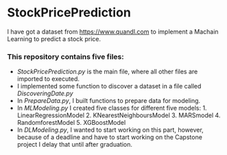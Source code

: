 # StockPricePrediction

I have got a dataset from https://www.quandl.com to implement a Machain Learning to predict a stock price. 

### This repository contains five files:
- *StockPricePrediction.py* is the main file, where all other files are imported to executed.
- I implemented some function to discover a dataset in a file called *DiscoveringDate.py*
- In *PrepareData.py*, I built functions to prepare data for modeling.
- In *MLModeling.py* I created five classes for different five models:
      1. LinearRegressionModel
      2. KNearestNeighboursModel
      3. MARSmodel
      4. RandomforestModel
      5. XGBoostModel
- In *DLModeling.py*, I wanted to start working on this part, however, because of a deadline and have to start working on the Capstone project I delay that until after graduation.
